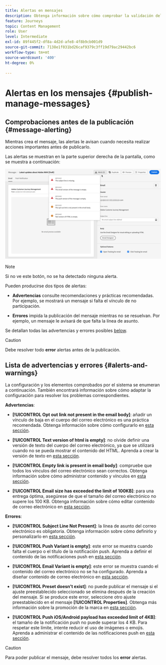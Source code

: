 ```yaml
---
title: Alertas en mensajes
description: Obtenga información sobre cómo comprobar la validación del contenido del mensaje y solucionar problemas
feature: Journeys
topic: Content Management
role: User
level: Intermediate
exl-id: 89f445f2-df8a-4d2d-afe8-4f8b9cb001d9
source-git-commit: 7138e1f031bd26caf9379c3ff19d79ac29442bc6
workflow-type: tm+mt
source-wordcount: '400'
ht-degree: 0%

---
```


# Alertas en los mensajes {#publish-manage-messages}

## Comprobaciones antes de la publicación {#message-alerting}

Mientras crea el mensaje, las alertas le avisan cuando necesita realizar acciones importantes antes de publicarlo.

Las alertas se muestran en la parte superior derecha de la pantalla, como se muestra a continuación:

![](assets/message-alerts.png)

>[!NOTE]
>
>Si no ve este botón, no se ha detectado ninguna alerta.

Pueden producirse dos tipos de alertas:

* **Advertencias** consulte recomendaciones y prácticas recomendadas. Por ejemplo, se mostrará un mensaje si falta el vínculo de no participación.

* **Errores** impida la publicación del mensaje mientras no se resuelvan. Por ejemplo, un mensaje le avisará de que falta la línea de asunto.

Se detallan todas las advertencias y errores posibles [below](#alerts-and-warnings).

>[!CAUTION]
>
> Debe resolver todo **error** alertas antes de la publicación.

## Lista de advertencias y errores {#alerts-and-warnings}

La configuración y los elementos comprobados por el sistema se enumeran a continuación. También encontrará información sobre cómo adaptar la configuración para resolver los problemas correspondientes.

**Advertencias**:

* **[!UICONTROL Opt out link not present in the email body]**: añadir un vínculo de baja en el cuerpo del correo electrónico es una práctica recomendada. Obtenga información sobre cómo configurarlo en [esta sección](consent.md).

* **[!UICONTROL Text version of html is empty]**: no olvide definir una versión de texto del cuerpo del correo electrónico, ya que se utilizará cuando no se pueda mostrar el contenido del HTML. Aprenda a crear la versión de texto en [esta sección](create-email-content.md#generate-text-version).

* **[!UICONTROL Empty link is present in email body]**: compruebe que todos los vínculos del correo electrónico sean correctos. Obtenga información sobre cómo administrar contenido y vínculos en [esta sección](create-email-content.md).

* **[!UICONTROL Email size has exceeded the limit of 100KB]**: para una entrega óptima, asegúrese de que el tamaño del correo electrónico no supere los 100 KB. Obtenga información sobre cómo editar contenido de correo electrónico en [esta sección](create-email-content.md).

**Errores**:

* **[!UICONTROL Subject Line Not Present]**: la línea de asunto del correo electrónico es obligatoria. Obtenga información sobre cómo definirlo y personalizarlo en [esta sección](create-email.md).

   <!--HTML is empty when Amp HTML is present-->

* **[!UICONTROL Push Variant is empty]**: este error se muestra cuando falta el cuerpo o el título de la notificación push. Aprenda a definir el contenido de las notificaciones push en [esta sección](create-push.md).

* **[!UICONTROL Email Variant is empty]**: este error se muestra cuando el contenido del correo electrónico no se ha configurado. Aprenda a diseñar contenido de correo electrónico en [esta sección](design-emails.md).

* **[!UICONTROL Preset doesn’t exist]**: no puede publicar el mensaje si el ajuste preestablecido seleccionado se elimina después de la creación del mensaje. Si se produce este error, seleccione otro ajuste preestablecido en el mensaje **[!UICONTROL Properties]**. Obtenga más información sobre la promoción de la marca en [esta sección](configuration/about-subdomain-delegation.md).

* **[!UICONTROL Push iOS/Android payload has exceeded limit of 4KB]**: el tamaño de la notificación push no puede superar los 4 KB. Para respetar este límite, intente reducir el uso de imágenes o emojis. Aprenda a administrar el contenido de las notificaciones push en [esta sección](create-push.md).

>[!CAUTION]
>
> Para poder publicar el mensaje, debe resolver todos los **error** alertas.

<!--Other issues can stop publication such as:
* The push notification title is empty-->
